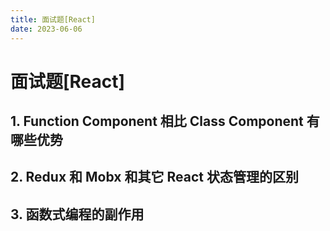 ```yaml
---
title: 面试题[React]
date: 2023-06-06
---
```


# 面试题[React]



## 1. Function Component 相比 Class Component 有哪些优势





## 2. Redux 和 Mobx 和其它 React 状态管理的区别





## 3. 函数式编程的副作用



